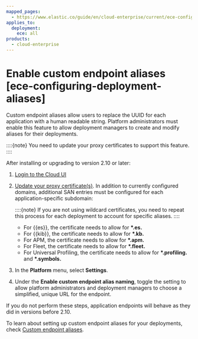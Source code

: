 ```yaml
---
mapped_pages:
  - https://www.elastic.co/guide/en/cloud-enterprise/current/ece-configuring-deployment-aliases.html
applies_to:
  deployment:
    ece: all
products:
  - cloud-enterprise
---
```


# Enable custom endpoint aliases [ece-configuring-deployment-aliases]

Custom endpoint aliases allow users to replace the UUID for each application with a human readable string. Platform administrators must enable this feature to allow deployment managers to create and modify aliases for their deployments.

::::{note}
You need to update your proxy certificates to support this feature.
::::


After installing or upgrading to version 2.10 or later:

1. [Login to the Cloud UI](log-into-cloud-ui.md)
2. [Update your proxy certificate(s)](../../security/secure-your-elastic-cloud-enterprise-installation/manage-security-certificates.md). In addition to currently configured domains, additional SAN entries must be configured for each application-specific subdomain:

    ::::{note}
    If you are not using wildcard certificates, you need to repeat this process for each deployment to account for specific aliases.
    ::::


    * For {{es}}, the certificate needs to allow for **\*.es.<your-domain>**
    * For {{kib}}, the certificate needs to allow for **\*.kb.<your-domain>**
    * For APM, the certificate needs to allow for **\*.apm.<your-domain>**
    * For Fleet, the certificate needs to allow for **\*.fleet.<your-domain>**
    * For Universal Profiling, the certificate needs to allow for **\*.profiling.<your-domain>** and **\*.symbols.<your-domain>**

3. In the **Platform** menu, select **Settings**.
4. Under the **Enable custom endpoint alias naming**, toggle the setting to allow platform administrators and deployment managers to choose a simplified, unique URL for the endpoint.

If you do not perform these steps, application endpoints will behave as they did in versions before 2.10.

To learn about setting up custom endpoint aliases for your deployments, check [Custom endpoint aliases](ece-regional-deployment-aliases.md).


